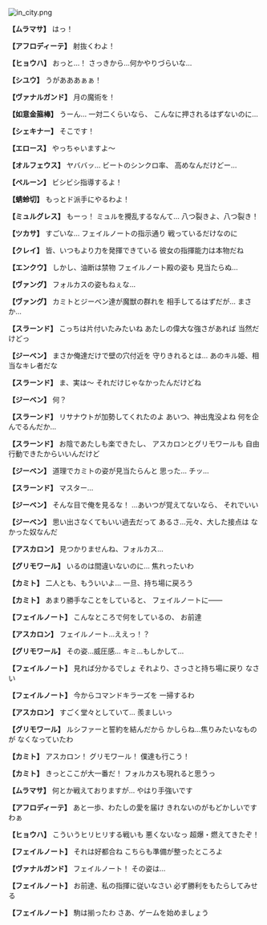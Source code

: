 
![in_city.png](../images/backgrounds/in_city.png)

**【ムラマサ】**
はっ！

**【アフロディーテ】**
射抜くわよ！

**【ヒョウハ】**
おっと…！
さっきから…何かやりづらいな…

**【シユウ】**
うがあああぁぁ！

**【ヴァナルガンド】**
月の魔術を！

**【如意金箍棒】**
うーん…
一対二くらいなら、
こんなに押されるはずないのに…

**【シェキナー】**
そこです！

**【エロース】**
やっちゃいますよ～

**【オルフェウス】**
ヤババッ…
ビートのシンクロ率、
高めなんだけどー…

**【ペルーン】**
ビシビシ指導するよ！

**【蜻蛉切】**
もっとド派手にやるわよ！

**【ミュルグレス】**
もーっ！
ミュルを攪乱するなんて…
八つ裂きよ、八つ裂き！

**【ツカサ】**
すごいな…
フェイルノートの指示通り
戦っているだけなのに

**【クレイ】**
皆、いつもより力を発揮できている
彼女の指揮能力は本物だね

**【エンクウ】**
しかし、油断は禁物
フェイルノート殿の姿も
見当たらぬ…

**【ヴァング】**
フォルカスの姿もねぇな…

**【ヴァング】**
カミトとジーベン達が魔獣の群れを
相手してるはずだが…
まさか…

**【スラーンド】**
こっちは片付いたみたいね
あたしの偉大な強さがあれば
当然だけどっ

**【ジーベン】**
まさか俺達だけで壁の穴付近を
守りきれるとは…
あのキル姫、相当なキレ者だな

**【スラーンド】**
ま、実は～
それだけじゃなかったんだけどね

**【ジーベン】**
何？

**【スラーンド】**
リサナウトが加勢してくれたのよ
あいつ、神出鬼没よね
何を企んでるんだか…

**【スラーンド】**
お陰であたしも楽できたし、
アスカロンとグリモワールも
自由行動できたからいいんだけど

**【ジーベン】**
道理でカミトの姿が見当たらんと
思った…
チッ…

**【スラーンド】**
マスター…

**【ジーベン】**
そんな目で俺を見るな！
…あいつが覚えてないなら、
それでいい

**【ジーベン】**
思い出さなくてもいい過去だって
あるさ…元々、大した接点は
なかった奴なんだ

**【アスカロン】**
見つかりませんね、フォルカス…

**【グリモワール】**
いるのは間違いないのに…
焦れったいわ

**【カミト】**
二人とも、もういいよ…
一旦、持ち場に戻ろう

**【カミト】**
あまり勝手なことをしていると、
フェイルノートに――

**【フェイルノート】**
こんなところで何をしているの、
お前達

**【アスカロン】**
フェイルノート…ええっ！？

**【グリモワール】**
その姿…威圧感…
キミ…もしかして…

**【フェイルノート】**
見れば分かるでしょ
それより、さっさと持ち場に戻り
なさい

**【フェイルノート】**
今からコマンドキラーズを
一掃するわ

**【アスカロン】**
すごく堂々としていて…
羨ましいっ

**【グリモワール】**
ルシファーと誓約を結んだから
かしらね…焦りみたいなものが
なくなっていたわ

**【カミト】**
アスカロン！
グリモワール！
僕達も行こう！

**【カミト】**
きっとここが大一番だ！
フォルカスも現れると思うっ

**【ムラマサ】**
何とか戦えておりますが…
やはり手強いです

**【アフロディーテ】**
あと一歩、わたしの愛を届け
きれないのがもどかしいですわぁ

**【ヒョウハ】**
こういうヒリヒリする戦いも
悪くないなっ
超爆・燃えてきたぞ！

**【フェイルノート】**
それは好都合ね
こちらも準備が整ったところよ

**【ヴァナルガンド】**
フェイルノート！
その姿は…

**【フェイルノート】**
お前達、私の指揮に従いなさい
必ず勝利をもたらしてみせる

**【フェイルノート】**
駒は揃ったわ
さあ、ゲームを始めましょう